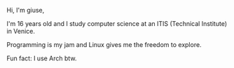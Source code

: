 Hi, I'm giuse,

I'm 16 years old and I study computer science at an ITIS (Technical Institute) in Venice.

Programming is my jam and Linux gives me the freedom to explore.

Fun fact: I use Arch btw.
